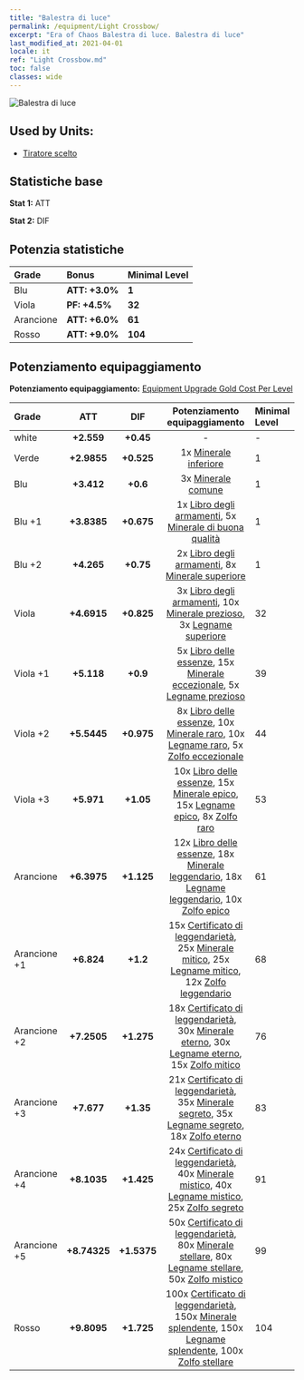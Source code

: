 ```yaml
---
title: "Balestra di luce"
permalink: /equipment/Light Crossbow/
excerpt: "Era of Chaos Balestra di luce. Balestra di luce"
last_modified_at: 2021-04-01
locale: it
ref: "Light Crossbow.md"
toc: false
classes: wide
---
```


  ![Balestra di luce](/images/e/e_1021.png)

## Used by Units:

* [Tiratore scelto](/it/units/Marksman/) 


## Statistiche base
 **Stat 1:** ATT

 **Stat 2:** DIF

## Potenzia statistiche

  |     Grade    |   Bonus | Minimal Level | 
  |:-------------|:--------|:--------------| 
  | Blu | **ATT: +3.0%** | **1** | 
  | Viola | **PF: +4.5%** | **32** | 
  | Arancione | **ATT: +6.0%** | **61** | 
  | Rosso | **ATT: +9.0%** | **104** | 


## Potenziamento equipaggiamento
 **Potenziamento equipaggiamento:** [Equipment Upgrade Gold Cost Per Level](/equipment/EquipmentUpgradeCostPerLevel/) 

  |          Grade      | ATT | DIF | Potenziamento equipaggiamento | Minimal Level |
  |:--------------------|:---------:|:---------:|:----------------:|:--------------|
  | white | **+2.559** | **+0.45** | - | - |
  | Verde | **+2.9855** | **+0.525** | 1x [Minerale inferiore](/it/Items/mat_1/) | 1 |
  | Blu | **+3.412** | **+0.6** | 3x [Minerale comune](/it/Items/mat_6/) | 1 |
  | Blu +1 | **+3.8385** | **+0.675** | 1x [Libro degli armamenti](/it/Items/mat_18/), 5x [Minerale di buona qualità](/it/Items/mat_12/) | 1 |
  | Blu +2 | **+4.265** | **+0.75** | 2x [Libro degli armamenti](/it/Items/mat_25/), 8x [Minerale superiore](/it/Items/mat_19/) | 1 |
  | Viola | **+4.6915** | **+0.825** | 3x [Libro degli armamenti](/it/Items/mat_32/), 10x [Minerale prezioso](/it/Items/mat_26/), 3x [Legname superiore](/it/Items/mat_20/) | 32 |
  | Viola +1 | **+5.118** | **+0.9** | 5x [Libro delle essenze](/it/Items/mat_39/), 15x [Minerale eccezionale](/it/Items/mat_33/), 5x [Legname prezioso](/it/Items/mat_27/) | 39 |
  | Viola +2 | **+5.5445** | **+0.975** | 8x [Libro delle essenze](/it/Items/mat_46/), 10x [Minerale raro](/it/Items/mat_40/), 10x [Legname raro](/it/Items/mat_41/), 5x [Zolfo eccezionale](/it/Items/mat_36/) | 44 |
  | Viola +3 | **+5.971** | **+1.05** | 10x [Libro delle essenze](/it/Items/mat_53/), 15x [Minerale epico](/it/Items/mat_47/), 15x [Legname epico](/it/Items/mat_48/), 8x [Zolfo raro](/it/Items/mat_43/) | 53 |
  | Arancione | **+6.3975** | **+1.125** | 12x [Libro delle essenze](/it/Items/mat_60/), 18x [Minerale leggendario](/it/Items/mat_54/), 18x [Legname leggendario](/it/Items/mat_55/), 10x [Zolfo epico](/it/Items/mat_50/) | 61 |
  | Arancione +1 | **+6.824** | **+1.2** | 15x [Certificato di leggendarietà](/it/Items/mat_67/), 25x [Minerale mitico](/it/Items/mat_61/), 25x [Legname mitico](/it/Items/mat_62/), 12x [Zolfo leggendario](/it/Items/mat_57/) | 68 |
  | Arancione +2 | **+7.2505** | **+1.275** | 18x [Certificato di leggendarietà](/it/Items/mat_74/), 30x [Minerale eterno](/it/Items/mat_68/), 30x [Legname eterno](/it/Items/mat_69/), 15x [Zolfo mitico](/it/Items/mat_64/) | 76 |
  | Arancione +3 | **+7.677** | **+1.35** | 21x [Certificato di leggendarietà](/it/Items/mat_81/), 35x [Minerale segreto](/it/Items/mat_75/), 35x [Legname segreto](/it/Items/mat_76/), 18x [Zolfo eterno](/it/Items/mat_71/) | 83 |
  | Arancione +4 | **+8.1035** | **+1.425** | 24x [Certificato di leggendarietà](/it/Items/mat_88/), 40x [Minerale mistico](/it/Items/mat_82/), 40x [Legname mistico](/it/Items/mat_83/), 25x [Zolfo segreto](/it/Items/mat_78/) | 91 |
  | Arancione +5 | **+8.74325** | **+1.5375** | 50x [Certificato di leggendarietà](/it/Items/mat_95/), 80x [Minerale stellare](/it/Items/mat_89/), 80x [Legname stellare](/it/Items/mat_90/), 50x [Zolfo mistico](/it/Items/mat_85/) | 99 |
  | Rosso | **+9.8095** | **+1.725** | 100x [Certificato di leggendarietà](/it/Items/mat_102/), 150x [Minerale splendente](/it/Items/mat_96/), 150x [Legname splendente](/it/Items/mat_97/), 100x [Zolfo stellare](/it/Items/mat_92/) | 104 |

